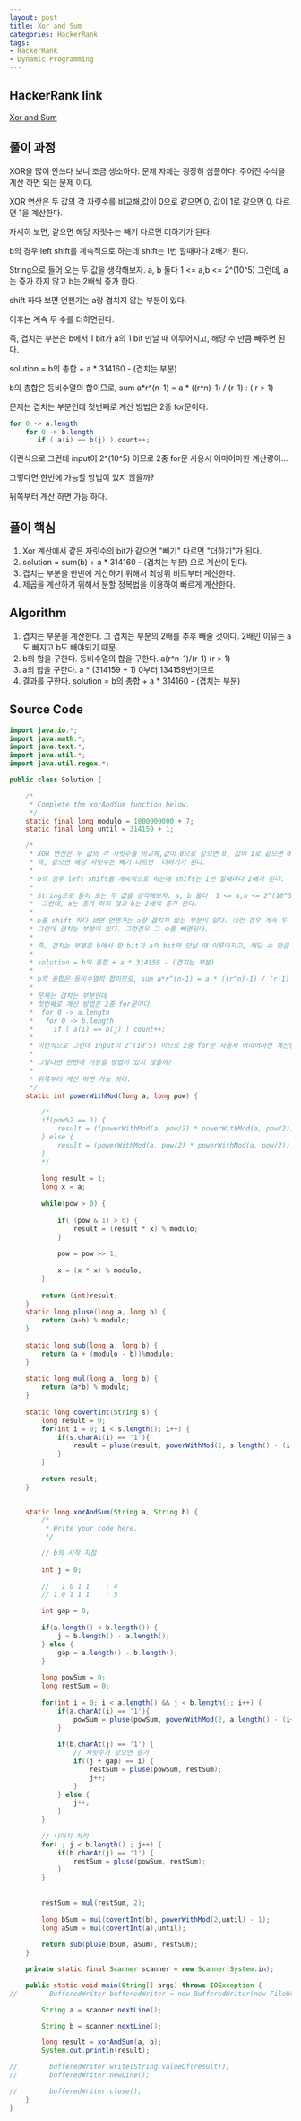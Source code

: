 ```yaml
---
layout: post
title: Xor and Sum
categories: HackerRank
tags: 
- HackerRank
- Dynamic Programming
---
```


## **HackerRank link**
[Xor and Sum](https://www.hackerrank.com/challenges/xor-and-sum/problem)

## **풀이 과정**
XOR을 많이 안쓰다 보니 조금 생소하다. 문제 자체는 굉장히 심플하다. 주어진 수식을 계산 하면 되는 문제 이다.   

XOR 연산은 두 값의 각 자릿수를 비교해,값이 0으로 같으면 0, 값이 1로 같으면 0, 다르면 1을 계산한다.  

자세히 보면, 같으면 해당 자릿수는 빼기 다르면 더하기가 된다.
 
b의 경우 left shift를 계속적으로 하는데 shift는 1번 할때마다 2배가 된다.
 
String으로 들어 오는 두 값을 생각해보자. a, b 둘다  1 <= a,b <= 2^(10^5)
그런데, a는 증가 하지 않고 b는 2배씩 증가 한다.

shift 하다 보면 언젠가는 a랑 겹치지 않는 부분이 있다. 

이후는 계속 두 수를 더하면된다. 

즉, 겹치는 부분은 b에서 1 bit가 a의 1 bit 만날 때 이루어지고, 해당 수 만큼 빼주면 된다.

solution = b의 총합 + a * 314160 - (겹치는 부분)
 
b의 총합은 등비수열의 합이므로, sum a*r^(n-1) = a * ((r^n)-1) / (r-1) : ( r > 1)
 
문제는 겹치는 부분인데
첫번째로 계산 방법은 2중 for문이다.   
```java
for 0 -> a.length  
    for 0 -> b.length  
	   if ( a(i) == b(j) ) count++;  
```	  
이런식으로 그런데 input이 2^(10^5) 이므로 2중 for문 사용시 어마어마한 계산량이...
	  
그렇다면 한번에 가능할 방법이 있지 않을까?
	 
뒤쪽부터 계산 하면 가능 하다.

## **풀이 핵심**
1. Xor 계산에서 같은 자릿수의 bit가 같으면 "빼기" 다르면 "더하기"가 된다.
2. solution = sum(b) + a * 314160 - (겹치는 부분) 으로 계산이 된다.
3. 겹치는 부분을 한번에 계산하기 위해서 최상위 비트부터 계산한다.
4. 제곱을 계산하기 위해서 분할 정복법을 이용하여 빠르게 계산한다.

## **Algorithm**
1. 겹치는 부분을 계산한다. 그 겹치는 부분의 2배를 추후 빼줄 것이다. 2배인 이유는 a도 빠지고 b도 빼야되기 때문.
2. b의 합을 구한다. 등비수열의 합을 구한다. a(r^n-1)/(r-1)   (r > 1)  
3. a의 합을 구한다. a * (314159 + 1) 0부터 134159번이므로
4. 결과를 구한다. solution = b의 총합 + a * 314160 - (겹치는 부분)

## **Source Code**
```java
import java.io.*;
import java.math.*;
import java.text.*;
import java.util.*;
import java.util.regex.*;

public class Solution {

    /*
     * Complete the xorAndSum function below.
     */
	static final long modulo = 1000000000 + 7;
	static final long until = 314159 + 1;

	/*
	 * XOR 연산은 두 값의 각 자릿수를 비교해,값이 0으로 같으면 0, 값이 1로 같으면 0, 다르면 1을 계산한다.
	 * 즉, 같으면 해당 자릿수는 빼기 다르면  더하기가 된다.
	 * 
	 * b의 경우 left shift를 계속적으로 하는데 shift는 1번 할때마다 2배가 된다.
	 * 
	 * String으로 들어 오는 두 값을 생각해보자. a, b 둘다  1 <= a,b <= 2^(10^5)
	 *  그런데, a는 증가 하지 않고 b는 2배씩 증가 한다.
	 *  
	 * b를 shift 하다 보면 언젠가는 a랑 겹치지 않는 부분이 있다. 이런 경우 계속 두 수를 더하면된다.
	 * 그런데 겹치는 부분이 있다. 그런경우 그 수를 빼면된다.
	 *  
	 * 즉, 겹치는 부분은 b에서 한 bit가 a의 bit와 만날 때 이루어지고, 해당 수 만큼 빼주면 된다.
	 *  
	 * solution = b의 총합 + a * 314159 - (겹치는 부분)
	 *  
	 * b의 총합은 등비수열의 합이므로, sum a*r^(n-1) = a * ((r^n)-1) / (r-1) : ( r > 1)
	 * 
	 * 문제는 겹치는 부분인데
	 * 첫번째로 계산 방법은 2중 for문이다. 
	 *  for 0 -> a.length
	 *   for 0 -> b.length
	 *     if ( a(i) == b(j) ) count++;
	 *  
	 * 이런식으로 그런데 input이 2^(10^5) 이므로 2중 for문 사용시 어마어마한 계산량이...
	 *  
	 * 그렇다면 한번에 가능할 방법이 있지 않을까?
	 *  
	 * 뒤쪽부터 계산 하면 가능 하다.
	 */
	static int powerWithMod(long a, long pow) {

		/*
		if(pow%2 == 1) {
			result = ((powerWithMod(a, pow/2) * powerWithMod(a, pow/2)) % modulo * a)  % modulo;
		} else {
			result = (powerWithMod(a, pow/2) * powerWithMod(a, pow/2)) % modulo;
		}
		*/
		
		long result = 1;
		long x = a;
				
		while(pow > 0) {
			
			if( (pow & 1) > 0) {
				result = (result * x) % modulo;
			}
			
			pow = pow >> 1;
			
			x = (x * x) % modulo;
		}
		
		return (int)result;
	}
	static long pluse(long a, long b) {
		return (a+b) % modulo;
	}
	
	static long sub(long a, long b) {
		return (a + (modulo - b))%modulo;
	}
	
	static long mul(long a, long b) {
		return (a*b) % modulo;
	}
	
	static long covertInt(String s) {
		long result = 0;
		for(int i = 0; i < s.length(); i++) {    		
    		if(s.charAt(i) == '1'){
    			result = pluse(result, powerWithMod(2, s.length() - (i+1)));
    		}
    	}
		
		return result;
	}
	

    static long xorAndSum(String a, String b) {
        /*
         * Write your code here.
         */

    	// b의 시작 지점    	
    	
    	int j = 0;
    	
    	//   1 0 1 1	: 4
    	// 1 0 1 1 1	: 5

    	int gap = 0;
    	
    	if(a.length() < b.length()) {
    		j = b.length() - a.length();
    	} else {
    		gap = a.length() - b.length();
    	}
    	
    	long powSum = 0;
    	long restSum = 0;
    	
		for(int i = 0; i < a.length() && j < b.length(); i++) {    		
    		if(a.charAt(i) == '1'){
    			powSum = pluse(powSum, powerWithMod(2, a.length() - (i+1)));			
    		}
    		
    		if(b.charAt(j) == '1') {
				// 자릿수가 같으면 증가
				if((j + gap) == i) {     					
					restSum = pluse(powSum, restSum);					
					j++;
				}
			} else {
				j++;
			}
    	}
		
		// 나머지 처리
		for( ; j < b.length() ; j++) {
			if(b.charAt(j) == '1') { 
				restSum = pluse(powSum, restSum);
			}
		}
    	
    	
    	restSum = mul(restSum, 2);
    	
    	long bSum = mul(covertInt(b), powerWithMod(2,until) - 1);
    	long aSum = mul(covertInt(a),until);
    	
    	return sub(pluse(bSum, aSum), restSum);    	
    }

    private static final Scanner scanner = new Scanner(System.in);

    public static void main(String[] args) throws IOException {
//        BufferedWriter bufferedWriter = new BufferedWriter(new FileWriter(System.getenv("OUTPUT_PATH")));

        String a = scanner.nextLine();

        String b = scanner.nextLine();

        long result = xorAndSum(a, b);
        System.out.println(result);

//        bufferedWriter.write(String.valueOf(result));
//        bufferedWriter.newLine();

//        bufferedWriter.close();
    }
}

```
